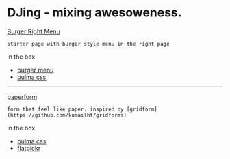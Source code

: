# DJing - mixing awesoweness.

[Burger Right Menu](https://jingz.github.io/yourtemplates/burger-right-menu.html)

    starter page with burger style menu in the right page

in the box
- [burger menu](https://github.com/mblode/burger)
- [bulma css](http://bulma.io)

---

[paperform](https://jingz.github.io/yourtemplates/paperform.html)

    form that feel like paper. inspired by [gridform](https://github.com/kumailht/gridforms)

in the box
- [bulma css](http://bulma.io)
- [flatpickr](https://chmln.github.io/flatpickr/)
